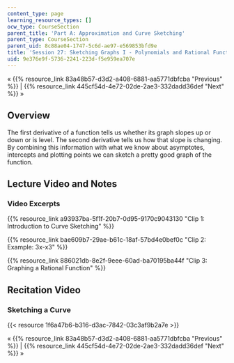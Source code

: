 ```yaml
---
content_type: page
learning_resource_types: []
ocw_type: CourseSection
parent_title: 'Part A: Approximation and Curve Sketching'
parent_type: CourseSection
parent_uid: 8c88ae04-1747-5c6d-ae97-e569853bfd9e
title: 'Session 27: Sketching Graphs I - Polynomials and Rational Functions'
uid: 9e376e9f-5736-2241-223d-f5e959ea707e
---
```


« {{% resource_link 83a48b57-d3d2-a408-6881-aa5771dbfcba "Previous" %}} | {{% resource_link 445cf54d-4e72-02de-2ae3-332dadd36def "Next" %}} »

Overview
--------

The first derivative of a function tells us whether its graph slopes up or down or is level. The second derivative tells us how that slope is changing. By combining this information with what we know about asymptotes, intercepts and plotting points we can sketch a pretty good graph of the function.

Lecture Video and Notes
-----------------------

### Video Excerpts

{{% resource_link a93937ba-5f1f-20b7-0d95-9170c9043130 "Clip 1: Introduction to Curve Sketching" %}}

{{% resource_link bae609b7-29ae-b61c-18af-57bd4e0bef0c "Clip 2: Example: 3x-x3" %}}

{{% resource_link 886021db-8e2f-9eee-60ad-ba70195ba44f "Clip 3: Graphing a Rational Function" %}}

Recitation Video
----------------

### Sketching a Curve

{{< resource 1f6a47b6-b316-d3ac-7842-03c3af9b2a7e >}}

« {{% resource_link 83a48b57-d3d2-a408-6881-aa5771dbfcba "Previous" %}} | {{% resource_link 445cf54d-4e72-02de-2ae3-332dadd36def "Next" %}} »